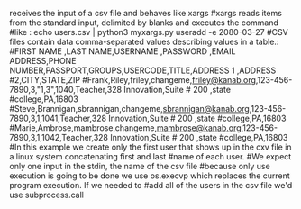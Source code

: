 receives the input of a csv file and behaves like xargs 
#xargs reads items from the standard input, delimited by blanks and executes the command 
#like :   echo users.csv | python3 myxargs.py useradd -e 2080-03-27
#CSV files contain data comma-separated values describing values in a table.:
#FIRST NAME ,LAST NAME,USERNAME ,PASSWORD ,EMAIL ADDRESS,PHONE NUMBER,PASSPORT,GROUPS,USERCODE,TITLE,ADDRESS 1 ,ADDRESS #2,CITY,STATE,ZIP
#Frank,Riley,friley,changeme,friley@kanab.org,123-456-7890,3,"1,3",1040,Teacher,328 Innovation,Suite # 200 ,state #college,PA,16803
#Steve,Brannigan,sbrannigan,changeme,sbrannigan@kanab.org,123-456-7890,3,1,1041,Teacher,328 Innovation,Suite # 200 ,state #college,PA,16803
#Marie,Ambrose,mambrose,changeme,mambrose@kanab.org,123-456-7890,3,1,1042,Teacher,328 Innovation,Suite # 200 ,state #college,PA,16803
#In this example we create only the first  user that shows up in the cxv file in a linux system concatenating first and last #name of each user.
#We expect only one input in the stdin, the name of the csv file
#because only use execution is going to be done we use os.execvp which replaces the current program execution. If we needed to #add all of the users in the csv file we'd use subprocess.call
